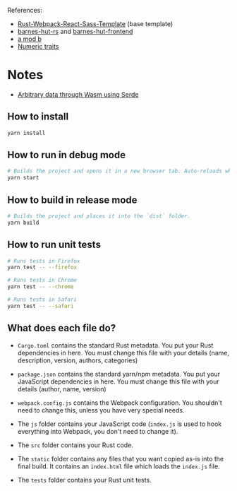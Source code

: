 
References:

- [Rust-Webpack-React-Sass-Template](https://github.com/zephyo/Rust-Webpack-React-Sass-Template) (base template)
- [barnes-hut-rs](https://github.com/Katsutoshii/barnes-hut-rs/tree/master/src) and
  [barnes-hut-frontend](https://github.com/Katsutoshii/barnes-hut-frontend)
- [a mod b](http://medfitnet.org/amodb.php?a=1&b=4&max=4000)
- [Numeric traits](https://stackoverflow.com/a/26811100)

# Notes

- [Arbitrary data through Wasm using Serde](https://rustwasm.github.io/docs/wasm-bindgen/reference/arbitrary-data-with-serde.html)

## How to install

```sh
yarn install
```

## How to run in debug mode

```sh
# Builds the project and opens it in a new browser tab. Auto-reloads when the project changes.
yarn start
```

## How to build in release mode

```sh
# Builds the project and places it into the `dist` folder.
yarn build
```

## How to run unit tests

```sh
# Runs tests in Firefox
yarn test -- --firefox

# Runs tests in Chrome
yarn test -- --chrome

# Runs tests in Safari
yarn test -- --safari
```

## What does each file do?

- `Cargo.toml` contains the standard Rust metadata. You put your Rust dependencies in here. You must
  change this file with your details (name, description, version, authors, categories)

- `package.json` contains the standard yarn/npm metadata. You put your JavaScript dependencies in
  here. You must change this file with your details (author, name, version)

- `webpack.config.js` contains the Webpack configuration. You shouldn't need to change this, unless
  you have very special needs.

- The `js` folder contains your JavaScript code (`index.js` is used to hook everything into Webpack,
  you don't need to change it).

- The `src` folder contains your Rust code.

- The `static` folder contains any files that you want copied as-is into the final build. It
  contains an `index.html` file which loads the `index.js` file.

- The `tests` folder contains your Rust unit tests.
